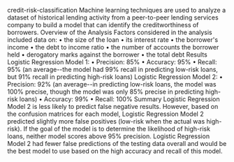 credit-risk-classification
Machine learning techniques are used to analyze a dataset of historical lending activity from a peer-to-peer lending services company to build a model that can identify the creditworthiness of borrowers.
Overview of the Analysis
Factors considered in the analysis included data on:
•	the size of the loan
•	its interest rate
•	the borrower's income
•	the debt to income ratio
•	the number of accounts the borrower held
•	derogatory marks against the borrower
•	the total debt
Results
Logistic Regression Model 1:
•	Precision: 85% 
•	Accuracy: 95%
•	Recall: 95% (an average--the model had 99% recall in predicting low-risk loans, but 91% recall in predicting high-risk loans)
Logistic Regression Model 2:
•	Precision: 92% (an average--in predicting low-risk loans, the model was 100% precise, though the model was only 85% precise in predicting high-risk loans)
•	Accuracy: 99%
•	Recall: 100%
Summary
Logistic Regression Model 2 is less likely to predict false negative results. However, based on the confusion matrices for each model, Logistic Regression Model 2 predicted slightly more false positives (low-risk when the actual was high-risk).
If the goal of the model is to determine the likelihood of high-risk loans, neither model scores above 95% precision. Logistic Regression Model 2 had fewer false predictions of the testing data overall and would be the best model to use based on the high accuracy and recall of this model.



